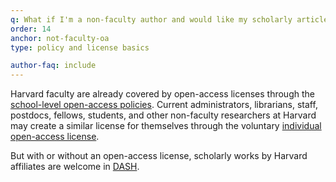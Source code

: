 ```yaml
---
q: What if I'm a non-faculty author and would like my scholarly articles to be covered by an open-access license?
order: 14
anchor: not-faculty-oa
type: policy and license basics

author-faq: include
---
```


Harvard faculty are already covered by open-access licenses through the [school-level open-access policies](https://osc.hul.harvard.edu/policies/). Current administrators, librarians, staff, postdocs, fellows, students, and other non-faculty researchers at Harvard may create a similar license for themselves through the voluntary [individual open-access license](#individual-license).

But with or without an open-access license, scholarly works by Harvard affiliates are welcome in [DASH](http://dash.harvard.edu/).
